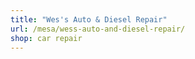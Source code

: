 ```yaml
---
title: "Wes's Auto & Diesel Repair"
url: /mesa/wess-auto-and-diesel-repair/
shop: car repair
---
```

